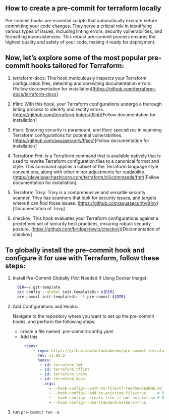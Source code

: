 ## How to create a pre-commit for terraform locally 

Pre-commit hooks are essential scripts that automatically execute before committing your code changes. They serve a critical role in identifying various types of issues, including linting errors, security vulnerabilities, and formatting inconsistencies. This robust pre-commit process ensures the highest quality and safety of your code, making it ready for deployment.


## Now, let’s explore some of the most popular pre-commit hooks tailored for Terraform:

1. terraform-docs: This hook meticulously inspects your Terraform configuration files, detecting and correcting documentation errors.
(Follow documentation for installation)[https://github.com/terraform-docs/terraform-docs]

1. tflint: With this hook, your Terraform configurations undergo a thorough linting process to identify and rectify errors.
(https://github.com/terraform-linters/tflint)[Follow documentation for installation]

1. tfsec: Ensuring security is paramount, and tfsec specializes in scanning Terraform configurations for potential vulnerabilities.
(https://github.com/aquasecurity/tfsec)[Follow documentation for installation]

1. Terraform Fmt: is a Terraform command that is available natively that is used to rewrite Terraform configuration files to a canonical format and style. This command applies a subset of the Terraform language style conventions, along with other minor adjustments for readability.
(https://developer.hashicorp.com/terraform/cli/commands/fmt)[Follow documentation for installation]

1. Terraform Trivy: Trivy is a comprehensive and versatile security scanner. Trivy has scanners that look for security issues, and targets where it can find those issues.
(https://github.com/aquasecurity/trivy)[Documentation of Trivy]

1. checkov: This hook evaluates your Terraform configurations against a predefined set of security best practices, ensuring robust security posture.
(https://github.com/bridgecrewio/checkov)[Documentation of checkov]

## To globally install the pre-commit hook and configure it for use with Terraform, follow these steps:
 
 1. Install Pre-Commit Globally (Not Needed if Using Docker Image):

    ```bash
      DIR=~/.git-template
      git config --global init.templateDir ${DIR}
      pre-commit init-templatedir -t pre-commit ${DIR}
    ```
2. Add Configurations and Hooks:

    Navigate to the repository where you want to set up the pre-commit hooks, and perform the following steps:    
    - create a file named .pre-commit-config.yaml
    - Add this 

    ```yaml
         repos:
             - repo: https://github.com/antonbabenko/pre-commit-terraform
               rev: v1.89.0
               hooks:
                - id: terraform_fmt
                - id: terraform_tflint
                - id: terraform_trivy
                - id: terraform_docs
                  args:
                    - --hook-config=--path-to-file=tf-readme\README.md       # Valid UNIX path. I.e. ../TFDOC.md or docs/README.md etc.
                    - --hook-config=--add-to-existing-file=true     # Boolean. true or false
                    - --hook-config=--create-file-if-not-exist=true # Boolean. true or false
                    - --hook-config=--use-standard-markers=true
    ```        
3. run `pre-commit run -a` 
